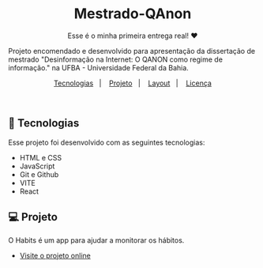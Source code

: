 <h1 align="center"> Mestrado-QAnon </h1>

<p align="center">
Esse é o minha primeira entrega real! ❤️

Projeto encomendado e desenvolvido para apresentação da dissertação de mestrado "Desinformação na Internet: O QANON como regime de informação." na UFBA - Universidade Federal da Bahia. <br/>
</p>

<p align="center">
  <a href="#-tecnologias">Tecnologias</a>&nbsp;&nbsp;&nbsp;|&nbsp;&nbsp;&nbsp;
  <a href="#-projeto">Projeto</a>&nbsp;&nbsp;&nbsp;|&nbsp;&nbsp;&nbsp;
  <a href="#-layout">Layout</a>&nbsp;&nbsp;&nbsp;|&nbsp;&nbsp;&nbsp;
  <a href="#memo-licença">Licença</a>
</p>

<br>


## 🚀 Tecnologias

Esse projeto foi desenvolvido com as seguintes tecnologias:

- HTML e CSS
- JavaScript
- Git e Github
- VITE
- React

## 💻 Projeto

O Habits é um app para ajudar a monitorar os hábitos.

- [Visite o projeto online](https://d3dd3f.github.io/Habits)
